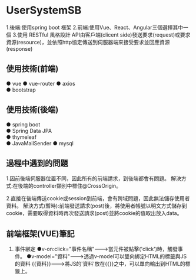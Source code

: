 # UserSystemSB
1.後端:使用spring boot 框架
2.前端:使用Vue、React、Angular三個選擇其中一個
3.使用 RESTful 風格設計 API由客戶端(clicent side)發送要求(request)或要求資源(resource)，並依照http協定傳送到伺服器端來接受要求並回應資源(response)

## 使用技術(前端)
● vue
● vue-router
● axios  
● bootstrap

## 使用技術(後端)
● spring boot  
● Spring Data JPA  
● thymeleaf  
● JavaMailSender 
● mysql  

## 過程中遇到的問題
1.因前後端伺服器位置不同，因此所有的前端請求，到後端都會有問題。
解決方式:在後端的controller類別中標住@CrossOrigin。

2.直接在後端傳送cookie或session到前端，會有跨域問題，因此無法儲存使用者資料。
解決方式(暫時):前端發送請求(post)後，將使用者帳號以明文方式儲存到cookie，需要取得資料時再次發送請求(post)並將cookie的值取出放入data。

## 前端框架(VUE)筆記
1. 事件綁定
●v-on:click="事件名稱"--->當元件被點擊('click')時，觸發事件。
●v-model="資料"--->透過v-model可以雙向綁定HTML的標籤與JS的資料
{{資料}}--->將JS的'資料'放在{{}}之中，可以單向輸出到HTML的標籤上。

